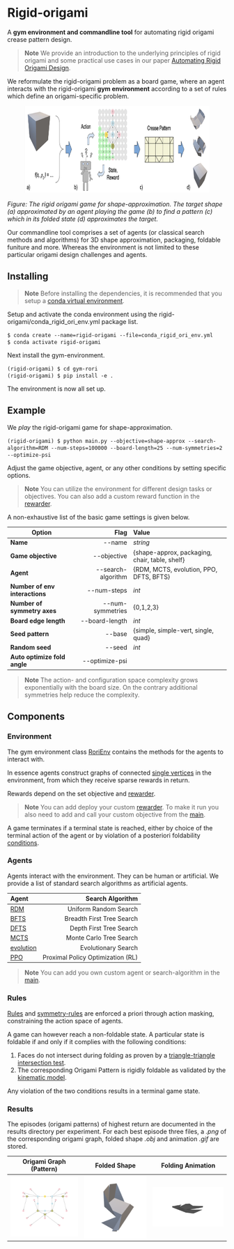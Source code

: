 # Rigid-origami
A **gym environment and commandline tool** for automating rigid origami crease pattern design. 

> **Note** We provide an introduction to the underlying principles of rigid origami and some practical use cases in our paper [Automating Rigid Origami Design](https://arxiv.com).

We reformulate the rigid-origami problem as a board game, where an agent interacts with the rigid-origami **gym environment** according to a set of rules which define an origami-specific problem. 

<figure>
    <img src="/assets/TeaserFigure.png"
         alt="The rigid origami game"
         height="200"
    />
</figure>

*Figure: The rigid origami game for shape-approximation. The target shape (a) approximated by an agent playing the game (b) to find a pattern (c) which in its folded state (d) approximates the target.*

Our commandline tool comprises a set of agents (or classical search methods and algorithms) for 3D shape approximation, packaging, foldable funiture and more. Whereas the environment is not limited to these particular origami design challenges and agents. 


## Installing
> **Note** Before installing the dependencies, it is recommended that you setup a [conda virtual environment](https://conda.io/projects/conda/en/latest/user-guide/getting-started.html).

Setup and activate the conda environment using the rigid-origami/conda_rigid_ori_env.yml package list.

```
$ conda create --name=rigid-origami --file=conda_rigid_ori_env.yml
$ conda activate rigid-origami
```

Next install the gym-environment.

```
(rigid-origami) $ cd gym-rori
(rigid-origami) $ pip install -e .
```

The environment is now all set up.

## Example
We *play* the rigid-origami game for shape-approximation. 

```
(rigid-origami) $ python main.py --objective=shape-approx --search-algorithm=RDM --num-steps=100000 --board-length=25 --num-symmetries=2 --optimize-psi  
```

Adjust the game objective, agent, or any other conditions by setting specific options.

> **Note** You can utilize the environment for different design tasks or objectives. You can also add a custom reward function in the [rewarder](gym-rori/rewarders.py).

A non-exhaustive list of the basic game settings is given below.

|  Option                       | Flag                | Value                                           |
| -------------                 |-------------:       | :-----                                          |
| **Name**                      | --name              | *string*                                        |
| **Game objective**            | --objective         | {shape-approx, packaging, chair, table, shelf}  |
| **Agent**                     | --search-algorithm  | {RDM, MCTS, evolution, PPO, DFTS, BFTS}         |
| **Number of env interactions**| --num-steps         | *int*                                           |
| **Number of symmetry axes**   | --num-symmetries    | {0,1,2,3}                                       |
| **Board edge length**         | --board-length      | *int*                                           |
| **Seed pattern**              | --base              | {simple, simple-vert, single, quad}             |
| **Random seed**               | --seed              | *int*                                           |
| **Auto optimize fold angle**  | --optimize-psi      |                                                 |

> **Note** The action- and configuration space complexity grows exponentially with the board size. On the contrary additional symmetries help reduce the complexity.

## Components

### Environment
The gym environment class [RoriEnv](gym-rori/gym_rori/envs/rori_env.py) contains the methods for the agents to interact with.

In essence agents construct graphs of connected [single vertices](gym-rori/single_vertex.py) in the environment, from which they receive sparse rewards in return.

Rewards depend on the set objective and [rewarder](gym-rori/rewarders.py). 

> **Note** You can add deploy your custom [rewarder](gym-rori/rewarders.py). To make it run you also need to add and call your custom objective from the [main](main.py). 

A game terminates if a terminal state is reached, either by choice of the terminal action of the agent or by violation of a posteriori foldability [conditions](#rules).

### Agents
Agents interact with the environment. They can be human or artificial. We provide a list of standard search algorithms as artificial agents.

|       Agent               |   Search Algorithm                |
|   :-----------            |   ---------------:                |
| [RDM](main.py)            | Uniform Random Search             |
| [BFTS](gym-rori/bfts.py)  | Breadth First Tree Search         |
| [DFTS](gym-rori/dfts.py)  | Depth First Tree Search           |
| [MCTS](gym-rori/mcts.py)  | Monte Carlo Tree Search           |
| [evolution](main.py)      | Evolutionary Search               |
| [PPO](main.py)            | Proximal Policy Optimization (RL) |

> **Note** You can add you own custom agent or search-algorithm in the [main](main.py).

### Rules
<a href="#rules"></a>
[Rules](gym-rori/rules.py) and [symmetry-rules](gym-rori/symmetry_rules.py) are enforced a priori through action masking, constraining the action space of agents.

A game can however reach a non-foldable state. A particular state is foldable if and only if it complies with the following conditions:

1. Faces do not intersect during folding as proven by a [triangle-triangle intersection test](gym-rori/tritri_intsec_check.py).
2. The corresponding Origami Pattern is rigidly foldable as validated by the [kinematic model](gym-rori/kinematic_model_num.py).

Any violation of the two conditions results in a terminal game state.

### Results
The episodes (origami patterns) of highest return are documented in the results directory per experiment. For each best episode three files, a *.png* of the corresponding origami graph, folded shape *.obj* and animation *.gif* are stored.

|       Origami Graph (Pattern)                     |   Folded Shape                                    |   Folding Animation
|   :-----------:                                   |   :---------------:                               |   :---------------: 
| <img src="assets/chair_pattern.png" width="500"/> | <img src="assets/chair_folded.png" width="500"/>  | <img src="assets/animations/chair.gif" width="500"/>




